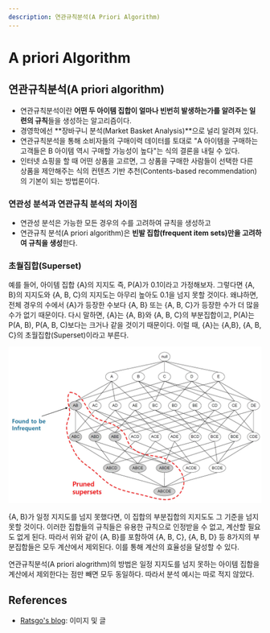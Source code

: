 ```yaml
---
description: 연관규칙분석(A Priori Algorithm)
---
```


# A priori Algorithm

## 연관규칙분석\(A priori algorithm\)

* 연관규칙분석이란 **어떤 두 아이템 집합이 얼마나 빈번히 발생하는가를 알려주는 일련의 규칙**들을 생성하는 알고리즘이다.
* 경영학에선 **장바구니 분석\(Market Basket Analysis\)**으로 널리 알려져 있다.
* 연관규칙분석을 통해 소비자들의 구매이력 데이터를 토대로 "A 아이템을 구매하는 고객들은 B 아이템 역시 구매할 가능성이 높다"는 식의 결론을 내릴 수 있다.
* 인터넷 쇼핑을 할 때 어떤 상품을 고르면, 그 상품을 구매한 사람들이 선택한 다른 상품을 제안해주는 식의 컨텐츠 기반 추천\(Contents-based recommendation\)의 기본이 되는 방법론이다.

### 연관성 분석과 연관규칙 분석의 차이점

* 연관성 분석은 가능한 모든 경우의 수를 고려하여 규칙을 생성하고
* 연관규칙 분석\(A priori algorithm\)은 **빈발 집합\(frequent item sets\)만을 고려하여 규칙을 생성**한다.

### 초월집합\(Superset\)

예를 들어, 아이템 집합 {A}의 지지도 즉, P\(A\)가 0.1이라고 가정해보자. 그렇다면 {A, B}의 지지도와 {A, B, C}의 지지도는 아무리 높아도 0.1을 넘지 못할 것이다. 왜냐하면, 전체 경우의 수에서 {A}가 등장한 수보다 {A, B} 또는 {A, B, C}가 등장한 수가 더 많을 수가 없기 때문이다. 다시 말하면, {A}는 {A, B}와 {A, B, C}의 부분집합이고, P\(A\)는 P\(A, B\), P\(A, B, C\)보다는 크거나 같을 것이기 때문이다. 이럴 때, {A}는 {A,B}, {A, B, C}의 초월집합\(Superset\)이라고 부른다.

![&#xC77C;&#xC815; &#xC9C0;&#xC9C0;&#xB3C4;&#xB97C; &#xB118;&#xC9C0; &#xBABB;&#xD558;&#xB294; &#xC544;&#xC774;&#xD15C; &#xC9D1;&#xD569;&#xC740; &#xACC4;&#xC0B0;&#xC5D0;&#xC11C; &#xC81C;&#xC678;&#xB41C;&#xB2E4;.](../.gitbook/assets/image.png)

{A, B}가 일정 지지도를 넘지 못했다면, 이 집합의 부분집합의 지지도도 그 기준을 넘지 못할 것이다. 이러한 집합들의 규칙들은 유용한 규칙으로 인정받을 수 없고, 계산할 필요도 없게 된다. 따라서 위와 같이 {A, B}를 포함하여 {A, B, C}, {A, B, D} 등 8가지의 부분집합들은 모두 계산에서 제외된다. 이를 통해 계산의 효율성을 달성할 수 있다.

연관규칙분석\(A priori alogrithm\)의 방법은 일정 지지도를 넘지 못하는 아이템 집합을 계산에서 제외한다는 점만 빼면 모두 동일하다. 따라서 분석 예시는 따로 적지 않았다.

## References

* [Ratsgo's blog](https://ratsgo.github.io/machine%20learning/2017/04/08/apriori/): 이미지 및 글

  


